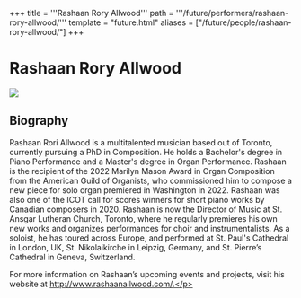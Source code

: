 +++
title = '''Rashaan Rory Allwood'''
path = '''/future/performers/rashaan-rory-allwood/'''
template = "future.html"
aliases = ["/future/people/rashaan-rory-allwood/"]
+++

<h1>Rashaan Rory Allwood</h1>

<img class="speaker-photo" src="https://custom.cvent.com/C3A4539B19F74ABCB6FCE437F6BC0A74/files/event/910aaf2914d44586a56fbd0b3b2c31c0/d34c1386ea5a436db1da8c3e65e12603.jpg">
<h2>Biography</h2>
<p>Rashaan Rori Allwood is a multitalented musician based out of Toronto, currently pursuing a PhD in Composition. He holds a Bachelor's degree in Piano Performance and a Master's degree in Organ Performance.  Rashaan is the recipient of the 2022 Marilyn Mason Award in Organ Composition from the American Guild of Organists, who commissioned him to compose a new piece for solo organ premiered in Washington in 2022. Rashaan was also one of the ICOT call for scores winners for short piano works by Canadian composers in 2020.  Rashaan is now the Director of Music at St. Ansgar Lutheran Church, Toronto, where he regularly premieres his own new works and organizes performances for choir and instrumentalists. As a soloist, he has toured across Europe, and performed at St. Paul's Cathedral in London, UK,   St. Nikolaikirche in Leipzig, Germany, and St. Pierre’s Cathedral in Geneva, Switzerland.
  
For more information on Rashaan’s upcoming events and projects, visit his website at http://www.rashaanallwood.com/.</p>

